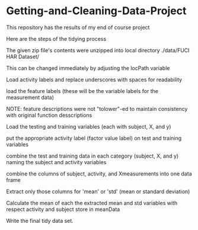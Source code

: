 # Getting-and-Cleaning-Data-Project
This repository has the results of my end of course project

Here are the steps of the tidying process

The given zip file's contents were unzipped into local 
directory ./data/FUCI HAR Dataset/ 

This can be changed immediately by adjusting the locPath variable

Load activity labels and replace underscores with spaces for readability

load the feature labels (these will be the variable labels for the measurement data)

NOTE: feature descriptions were not "tolower"-ed to maintain consistency with original function desscriptions

Load the testing and training variables (each with subject, X, and y)

put the appropriate activity label (factor value label) on test and training variables

combine the test and training data in each category (subject, X, and y) naming the subject and activity variables

combine the columns of subject, activity, and Xmeasurements into one data frame

Extract only those columns for 'mean' or 'std' (mean or standard deviation)

Calculate the mean of each the extracted mean and std variables with respect activity and subject store in meanData

Write the final tidy data set.

